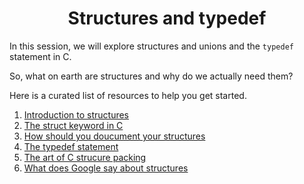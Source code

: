 <h1 align="center"> Structures and typedef</h1>

In this session, we will explore structures and unions and the <code>typedef</code> statement in C.

So, what on earth are structures and why do we actually need them?


Here is a curated list of resources to help you get started.
1. [Introduction to structures](https://s3.amazonaws.com/alx-intranet.hbtn.io/uploads/misc/2021/1/6eb80c79c99f6125450a0dc11b300d46238d1a5a.pdf?X-Amz-Algorithm=AWS4-HMAC-SHA256&X-Amz-Credential=AKIARDDGGGOUSBVO6H7D%2F20221016%2Fus-east-1%2Fs3%2Faws4_request&X-Amz-Date=20221016T131613Z&X-Amz-Expires=86400&X-Amz-SignedHeaders=host&X-Amz-Signature=85c5048af18c4a72170da4a901b7f2f30db32f1d84b13b02dbd5cb9b2f93cdec)
2. [The struct keyword in C](https://en.wikipedia.org/wiki/Struct_(C_programming_language))
3. [How should you doucument your structures ](https://github.com/holbertonschool/Betty/wiki/Documentation:-Data-structures)
4. [The typedef statement](https://publications.gbdirect.co.uk//c_book/chapter8/typedef.html)
5. [The art of C strucure packing](http://www.catb.org/esr/structure-packing/)
6. [What does Google say about structures](https://www.google.com/search?q=Structures+in+C)
